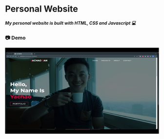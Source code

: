# Personal Website

#####  My personal website is built with HTML, CSS and Javascript :computer:

### :camera: Demo


<img src="./img/website.gif">
